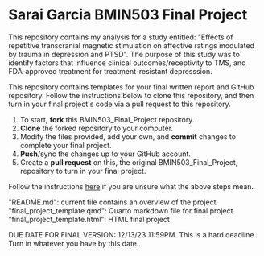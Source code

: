 # Sarai Garcia BMIN503 Final Project

This repository contains my analysis for a study entitled: "Effects of repetitive transcranial magnetic stimulation on affective ratings modulated by trauma in depression and PTSD". The purpose of this study was to identify factors that influence clinical outcomes/receptivity to TMS, and FDA-approved treatment for treatment-resistant depresssion. 
 
This repository contains templates for your final written report and GitHub repository. Follow the instructions below to clone this repository, and then turn in your final project's code via a pull request to this repository.

1. To start, **fork** this BMIN503_Final_Project repository.
1. **Clone** the forked repository to your computer.
1. Modify the files provided, add your own, and **commit** changes to complete your final project.
1. **Push**/sync the changes up to your GitHub account.
1. Create a **pull request** on this, the original BMIN503_Final_Project, repository to turn in your final project.


Follow the instructions [here][forking] if you are unsure what the above steps mean.

"README.md": current file contains an overview of the project
"final_project_template.qmd": Quarto markdown file for final project
"final_project_template.html": HTML final project

DUE DATE FOR FINAL VERSION: 12/13/23 11:59PM. This is a hard deadline. Turn in whatever you have by this date.


<!-- Links -->
[forking]: https://guides.github.com/activities/forking/

